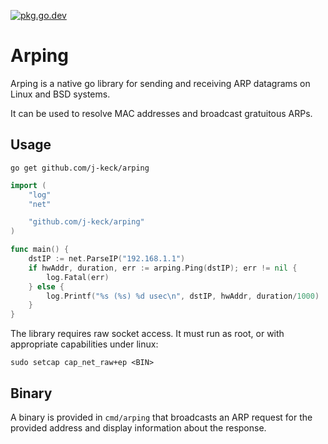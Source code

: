 [![pkg.go.dev](https://godoc.org/github.com/j-keck/arping?status.svg)](https://pkg.go.dev/github.com/j-keck/arping)

# Arping

Arping is a native go library for sending and receiving ARP datagrams on Linux and BSD systems.

It can be used to resolve MAC addresses and broadcast gratuitous ARPs.

## Usage

```shell
go get github.com/j-keck/arping
```

```go
import (
	"log"
	"net"

	"github.com/j-keck/arping"
)

func main() {
	dstIP := net.ParseIP("192.168.1.1")
	if hwAddr, duration, err := arping.Ping(dstIP); err != nil {
		log.Fatal(err)
	} else {
		log.Printf("%s (%s) %d usec\n", dstIP, hwAddr, duration/1000)
	}
}
```

The library requires raw socket access. It must run as root, or with appropriate capabilities under linux:
```shell
sudo setcap cap_net_raw+ep <BIN>
```

## Binary

A binary is provided in `cmd/arping` that broadcasts an ARP request for the provided address and display information about the response.
